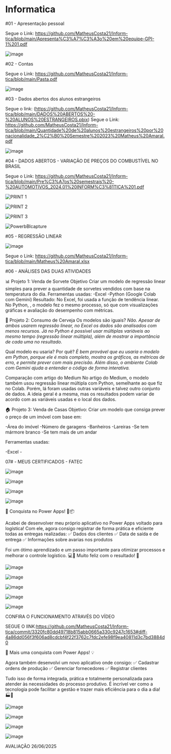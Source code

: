 # Informatica

#01 - Apresentação pessoal


Segue o Link: https://github.com/MatheusCosta21/Inform-tica/blob/main/Apresenta%C3%A7%C3%A3o%20em%20equipe-GPI-1%201.pdf


![image](https://github.com/user-attachments/assets/7350036f-6d13-469a-9477-7920291a3f2d)



#02 - Contas 


Segue o Link: https://github.com/MatheusCosta21/Inform-tica/blob/main/Pasta.pdf


![image](https://github.com/user-attachments/assets/b0f1e35e-784a-4267-ab89-ee6fc9cc2ba7)



#03 - Dados abertos dos alunos estrangeiros

Segue o link: (https://github.com/MatheusCosta21/Inform-tica/blob/main/DADOS%20ABERTOS%20-%20ALUNOS%20ESTRANGEIROS.pbix)
Segue o Link: https://github.com/MatheusCosta21/Inform-tica/blob/main/Quantidade%20de%20alunos%20estrangeiros%20por%20nacionalidade_2%C2%B0%20Semestre%202023%20Matheus%20Amaral.pdf


![image](https://github.com/user-attachments/assets/8530be7e-aefa-4a85-8fc5-ae4bd2adeb52)





#04 - DADOS ABERTOS - VARIAÇÃO DE PREÇOS DO COMBUSTÍVEL NO BRASIL


Segue o Link: https://github.com/MatheusCosta21/Inform-tica/blob/main/Pre%C3%A7os%20semestrais%20-%20AUTOMOTIVOS_2024.01%20INFORM%C3%81TICA%201.pdf

![PRINT 1](https://github.com/user-attachments/assets/7d13afe9-c4b2-4ff4-8f2d-3d7283d02f2a)


![PRINT 2](https://github.com/user-attachments/assets/51ae77bc-9b39-43e7-bb9e-bf6076063afd)


![PRINT 3](https://github.com/user-attachments/assets/951925a7-ee51-4b5f-8e84-11539017eef5)


![PowerbBIcapture](https://github.com/user-attachments/assets/cf9ba6dc-8690-466a-86de-9fbacc8be052)




#05 - REGRESSÃO LINEAR

![image](https://github.com/user-attachments/assets/79b5dc77-7820-4174-aca8-0c64ba139bba)

Segue o Link: https://github.com/MatheusCosta21/Inform-tica/blob/main/Matheus%20Amaral.xlsx


#06 - ANÁLISES DAS DUAS ATIVIDADES

📊 Projeto 1: Venda de Sorvete Objetivo Criar um modelo de regressão linear simples para prever a quantidade de sorvetes vendidos com base na temperatura do dia. Ferramentas usadas: -Excel -Python (Google Colab com Gemini) Resultado: No Excel, foi usada a função de tendência linear. No Python, , o modelo fez o mesmo processo, só que com visualizações gráficas e avaliação do desempenho com métricas.

🍺 Projeto 2: Consumo de Cerveja Os modelos são iguais?
*Não. Apesar de ambos usarem regressão linear, no Excel os dados são analisados com menos recursos. Já no Python é possível usar múltiplas variáveis ao mesmo tempo (regressão linear múltipla), além de mostrar a importância de cada uma no resultado.*

Qual modelo eu usaria? Por quê?
*È bem provável que eu usaria o modelo em Python, porque ele é mais completo, mostra os gráficos, as métricas de erro, e permite prever com mais precisão. Além disso, o ambiente Colab com Gemini ajuda a entender o código de forma interativa.*

Comparação com artigo do Medium No artigo do Medium, o modelo também usou regressão linear múltipla com Python, semelhante ao que fiz no Colab. Porém, lá foram usadas outras variáveis e talvez outro conjunto de dados. A ideia geral é a mesma, mas os resultados podem variar de acordo com as variáveis usadas e o local dos dados.

🏠 Projeto 3: Venda de Casas Objetivo: Criar um modelo que consiga prever o preço de um imóvel com base em:

-Área do imóvel -Número de garagens -Banheiros -Lareiras -Se tem mármore branco -Se tem mais de um andar

Ferramentas usadas:

-Excel -

07# - MEUS CERTIFICADOS - FATEC

![image](https://github.com/user-attachments/assets/04319f90-27d7-4356-a4ab-c8b1cf81d63a)


![image](https://github.com/user-attachments/assets/1df56c31-1645-4419-85ff-9bfafe07f9a0)


![image](https://github.com/user-attachments/assets/e7af643f-1925-43bd-9e0f-da61df6aaffa)



![image](https://github.com/user-attachments/assets/5ee42e4f-6122-4b8a-8279-1620e3140b3d)


🎉 Conquista no Power Apps! 🚚📦


Acabei de desenvolver meu próprio aplicativo no Power Apps voltado para logística! Com ele, agora consigo registrar de forma prática e eficiente todas as entregas realizadas:
✅ Dados dos clientes
✅ Data de saída e de entrega
✅ Informações sobre avarias nos produtos

Foi um ótimo aprendizado e um passo importante para otimizar processos e melhorar o controle logístico. 💻📲
Muito feliz com o resultado! 🚀

![image](https://github.com/user-attachments/assets/6ec6d2e2-a46f-4068-a5a5-8602ce966664)

![image](https://github.com/user-attachments/assets/c3f664c3-70a8-444f-9db3-151df7852175)

![image](https://github.com/user-attachments/assets/be3b0516-fa3f-4d99-bf14-441ade2d2072)

![image](https://github.com/user-attachments/assets/7d56e711-397b-41d7-8543-01a8648d83b5)

![image](https://github.com/user-attachments/assets/caf414e7-a0e7-4214-b3a1-0c1e27b27eb4)


CONFIRA O FUNCIONAMENTO ATRAVÉS DO VÍDEO 

SEGUE O lINK:https://github.com/MatheusCosta21/Inform-tica/commit/3320fc80dd49718b815abb0665a330c9247c1653#diff-4a86dd056f3f606ad8cdcbf4f22f3762c7fdc2efe98f9ea40811d3c7bd3884d0



🚀 Mais uma conquista com Power Apps! 💡

Agora também desenvolvi um novo aplicativo onde consigo:
✅ Cadastrar ordens de produção
✅ Gerenciar fornecedores
✅ Registrar clientes

Tudo isso de forma integrada, prática e totalmente personalizada para atender às necessidades do processo produtivo. É incrível ver como a tecnologia pode facilitar a gestão e trazer mais eficiência para o dia a dia! 🏭📲

![image](https://github.com/user-attachments/assets/ade60e60-88e8-40aa-af72-3d2745eaae96)

![image](https://github.com/user-attachments/assets/a3b9cbbb-cc8f-4555-b055-f98c08b38e5d)

![image](https://github.com/user-attachments/assets/c7cd9ed8-5252-4586-9afa-2e0e551c338e)


![image](https://github.com/user-attachments/assets/440481ab-3ac6-4ca2-be7d-d081ac6f02c3)


AVALIAÇÃO 26/06/2025



